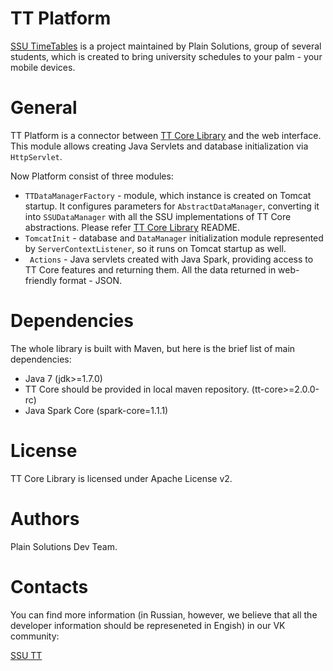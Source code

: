 TT  Platform 
===========
[SSU TimeTables](http://ssutt.org) is a project maintained by Plain Solutions, group of several students, which is created to bring university schedules to your palm - your mobile devices.

General
=======
TT Platform is a connector between [TT Core Library](http://github.com/plain-solutions/tt-core) and the web interface. This module allows creating Java Servlets and database initialization via `HttpServlet`.

Now Platform consist of three modules:
 
 * `TTDataManagerFactory` - module, which instance is created on Tomcat startup. It configures parameters for `AbstractDataManager`, converting it into `SSUDataManager` with all the SSU implementations of TT Core abstractions. Please refer [TT Core Library](http://github.com/plain-solutions/tt-ore) README.
 * `TomcatInit` - database and `DataManager` initialization module represented by `ServerContextListener`, so it runs on Tomcat startup as well. 
 *   ` Actions` - Java servlets created with Java Spark, providing access to TT Core features and returning them. All the data returned in web-friendly format - JSON.

Dependencies
============
The whole library is built with Maven, but here is the brief list of main dependencies:

* Java 7 (jdk>=1.7.0)
* TT Core should be provided in local maven repository. (tt-core>=2.0.0-rc)
* Java Spark Core (spark-core=1.1.1)

License
=======
TT Core Library is licensed under Apache License v2.

Authors
=======
Plain Solutions Dev Team.

Contacts
========
You can find more information (in Russian, however, we believe that all the developer information should be represeneted in Engish) in our VK community: 

[SSU TT](http://vk.com/ssutt)
